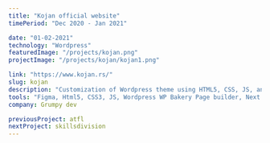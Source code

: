 ```yaml
---
title: "Kojan official website"
timePeriod: "Dec 2020 ‑ Jan 2021"

date: "01-02-2021"
technology: "Wordpress"
featuredImage: "/projects/kojan.png"
projectImage: "/projects/kojan/kojan1.png"

link: "https://www.kojan.rs/"
slug: kojan
description: "Customization of Wordpress theme using HTML5, CSS, JS, and WP Bakery Page builder. Project is migrated to Next.js"
tools: "Figma, Html5, CSS3, JS, Wordpress WP Bakery Page builder, Next.js, React.js"
company: Grumpy dev

previousProject: atfl
nextProject: skillsdivision
---
```


